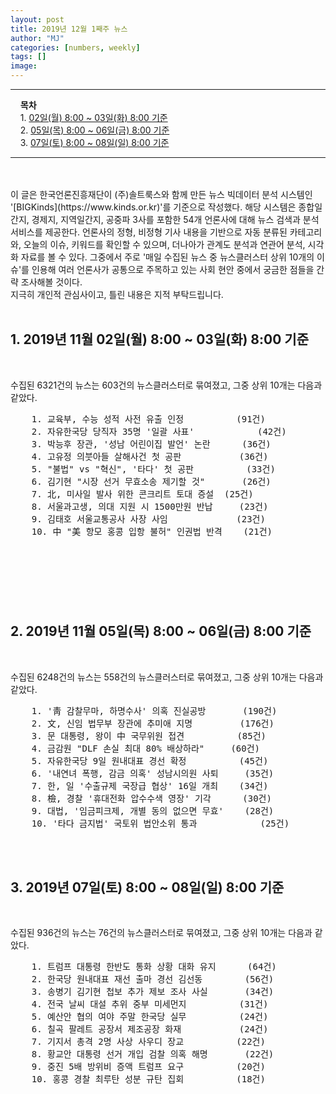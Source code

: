 ```yaml
---
layout: post
title: 2019년 12월 1째주 뉴스
author: "MJ"
categories: [numbers, weekly]
tags: []
image: 
---
```



---
&nbsp; &nbsp; **목차**<br>
&nbsp; &nbsp; 1. [02일(월) 8:00 ~ 03일(화) 8:00 기준](#1)<br>
&nbsp; &nbsp; 2. [05일(목) 8:00 ~ 06일(금) 8:00 기준](#2)<br>
&nbsp; &nbsp; 3. [07일(토) 8:00 ~ 08일(일) 8:00 기준](#3)<br>


---

<br>
<br>
이 글은 한국언론진흥재단이 (주)솔트룩스와 함께 만든 뉴스 빅데이터 분석 시스템인 '[BIGKinds](https://www.kinds.or.kr)'를 기준으로 작성했다. 해당 시스템은 종합일간지, 경제지, 지역일간지, 공중파 3사를 포함한 54개 언론사에 대해 뉴스 검색과 분석 서비스를 제공한다. 언론사의 정형, 비정형 기사 내용을 기반으로 자동 분류된 카테고리와, 오늘의 이슈, 키워드를 확인할 수 있으며, 더나아가 관계도 분석과 연관어 분석, 시각화 자료를 볼 수 있다. 그중에서 주로 '매일 수집된 뉴스 중 뉴스클러스터 상위 10개의 이슈'를 인용해 여러 언론사가 공통으로 주목하고 있는 사회 현안 중에서 궁금한 점들을 간략 조사해볼 것이다. <br>
지극히 개인적 관심사이고, 틀린 내용은 지적 부탁드립니다.
<br><br>

<!-- ------------------------------------------------------------------------------------------------------------------------------- -->

<a id="1"></a>

## 1. 2019년 11월 02일(월) 8:00 ~ 03일(화) 8:00 기준
<br>

수집된 6321건의 뉴스는 603건의 뉴스클러스터로 묶여졌고, 그중 상위 10개는 다음과 같았다.

<pre>
	1. 교육부, 수능 성적 사전 유출 인정 			(91건)
	2. 자유한국당 당직자 35명 '일괄 사표' 			(42건)
	3. 박능후 장관, '성남 어린이집 발언' 논란		(36건)
	4. 고유정 의붓아들 살해사건 첫 공판 			(36건)
	5. "불법" vs "혁신", '타다' 첫 공판 			(33건)
	6. 김기현 "시장 선거 무효소송 제기할 것"		(26건)
	7. 北, 미사일 발사 위한 콘크리트 토대 증설 	(25건)
	8. 서울과고생, 의대 지원 시 1500만원 반납		(23건)
	9. 김태호 서울교통공사 사장 사임			 	(23건)
	10. 中 "美 항모 홍콩 입항 불허" 인권법 반격	(21건)
</pre>

<br><br>

### 
<br><br>

<!-- ------------------------------------------------------------------------------------------------------------------------------- -->

<a id="2"></a>

## 2. 2019년 11월 05일(목) 8:00 ~ 06일(금) 8:00 기준
<br>

수집된 6248건의 뉴스는 558건의 뉴스클러스터로 묶여졌고, 그중 상위 10개는 다음과 같았다.

<pre>
	1. '靑 감찰무마, 하명수사' 의혹 진실공방		(190건)
	2. 文, 신임 법무부 장관에 추미애 지명			(176건)
	3. 문 대통령, 왕이 中 국무위원 접견 			(85건)
	4. 금감원 "DLF 손실 최대 80% 배상하라"		(60건)
	5. 자유한국당 9일 원내대표 경선 확정 			(45건)
	6. '내연녀 폭행, 감금 의혹' 성남시의원 사퇴 	(35건)
	7. 한, 일 '수출규제 국장급 협상' 16일 개최 	(34건)
	8. 檢, 경찰 '휴대전화 압수수색 영장' 기각 		(30건)
	9. 대법, '임금피크제, 개별 동의 없으면 무효' 	(28건)
	10. '타다 금지법' 국토위 법안소위 통과			(25건)
</pre>

<br><br>

### 


<!-- ------------------------------------------------------------------------------------------------------------------------------- -->

<a id="3"></a>

## 3. 2019년 07일(토) 8:00 ~ 08일(일) 8:00 기준
<br>

수집된 936건의 뉴스는 76건의 뉴스클러스터로 묶여졌고, 그중 상위 10개는 다음과 같았다.

<pre>
	1. 트럼프 대통령 한반도 통화 상황 대화 유지		(64건)
	2. 한국당 원내대표 재선 출마 경선 김선동		(56건)
	3. 송병기 김기현 첩보 추가 제보 조사 사실		(34건)
	4. 전국 날씨 대설 추위 중부 미세먼지			(31건)
	5. 예산안 협의 여야 주말 한국당 실무			(24건)
	6. 칠곡 팔레트 공장서 제조공장 화재		 	(24건)
	7. 기지서 총격 2명 사상 사우디 장교		 	(22건)
	8. 황교안 대통령 선거 개입 검찰 의혹 해명 		(22건)
	9. 중진 5배 방위비 증액 트럼프 요구		 	(20건)
	10. 홍콩 경찰 최루탄 성분 규탄 집회			(18건)
</pre>

<br><br>

### 